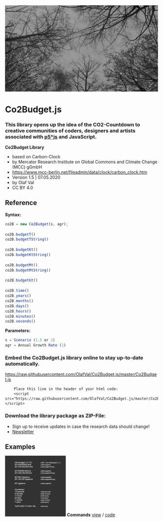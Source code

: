 ![co2-countdown](trees-720.jpg)

# Co2Budget.js
### This library opens up the idea of the CO2-Countdown to creative communities of coders, designers and artists associated with [p5*js](https://p5js.org) and JavaScript.

**Co2Budget Library**
- based on Carbon-Clock
- by Mercator Research Institute on Global Commons and Climate Change (MCC) gGmbH
- https://www.mcc-berlin.net/fileadmin/data/clock/carbon_clock.htm
- Version 1.5 | 07.05.2020
- by Olaf Val
- CC BY 4.0 


## Reference

**Syntax:**
```javascript
co2B = new Co2Budget(s, agr);

co2B.budgetT()
co2B.budgetTString()

co2B.budgetKt()
co2B.budgetKtString()

co2B.budgetMt()
co2B.budgetMtString()

co2B.budgetGt()

co2B.time()
co2B.years()
co2B.months()
co2B.days()
co2B.hours()
co2B.minutes()
co2B.seconds()
```
**Parameters:**
```javascript
s = Scenario (1.5 or 2)
agr = Annual Growth Rate (1)
```

### Embed the Co2Budget.js library online to stay up-to-date automatically.
https://raw.githubusercontent.com/OlafVal/Co2Budget.js/master/Co2Budget.js

		Place this line in the header of your html code:
		<script src="https://raw.githubusercontent.com/OlafVal/Co2Budget.js/master/Co2Budget.js"></script>
	
### Download the library package as ZIP-File:
- Sign up to receive updates in case the research data should change!
- [Newsletter](https://mailchi.mp/466342f40b18/p5co2budgetjs)


## Examples

<img src="Examples/commands.jpg" width=200> **Commands** [view](http://projects.olafval.de/co2-budget/commands.html) / [code](/Examples/commands.js)

<br>
